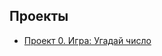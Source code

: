 ## Проекты

* [Проект 0. Игра: Угадай число](https://github.com/FedroVedro/SkillFactoryDS/tree/master/project_0)